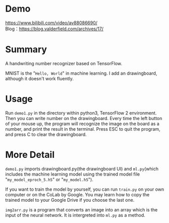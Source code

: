 # Demo
https://www.bilibili.com/video/av88086690/  
Blog：https://blog.valderfield.com/archives/17/  

# Summary

A handwriting number recognizer based on TensorFlow.  

MNIST is the "`Hello, World`" in machine learning. I add an drawingboard, although it doesn't work fluently.  

# Usage

Run `demo1.py` in the directory within python3, TensorFlow 2 environment. Then you can write number on the drawingboard. Every time the left button of your mouse up, the program will recognize the image on the board as a number, and print the result in the terminal. Press ESC to quit the program, and press C to clear the drawingboard.  

# More Detail

`demo1.py` imports drawingboard.py(the drawingboard UI) and `ml.py`(which includes the machine learning model using the trained model file "`my_model_eproch_5.h5`" or "`my_model.h5`").  

If you want to train the model by yourself, you can run `train.py` on your own computer or on the CoLab by Google. You may learn how to copy the trained model to your Google Drive if you choose the last one.  

`img2arr.py` is a program that converts an image into an array which is the input of the neural network. It is intergreted into `ml.py` as a method.  
